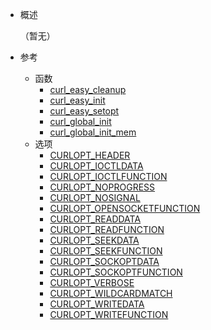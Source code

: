 * 概述

	（暂无）

* 参考
	* 函数 
		* [curl_easy_cleanup](source/reference/function/curl_easy_cleanup.md)
		* [curl_easy_init](source/reference/function/curl_easy_init.md)
		* [curl_easy_setopt](source/reference/function/curl_easy_setopt.md)
		* [curl_global_init](source/reference/function/curl_global_init.md)
		* [curl_global_init_mem](source/reference/function/curl_global_init_mem.md)
	* 选项
		* [CURLOPT_HEADER](source/reference/option/CURLOPT_HEADER.md)
		* [CURLOPT_IOCTLDATA](source/reference/option/CURLOPT_IOCTLDATA.md)
		* [CURLOPT_IOCTLFUNCTION](source/reference/option/CURLOPT_IOCTLFUNCTION.md)
		* [CURLOPT_NOPROGRESS](source/reference/option/CURLOPT_NOPROGRESS.md)
		* [CURLOPT_NOSIGNAL](source/reference/option/CURLOPT_NOSIGNAL.md)
		* [CURLOPT_OPENSOCKETFUNCTION](source/reference/option/CURLOPT_OPENSOCKETFUNCTION.md)
		* [CURLOPT_READDATA](source/refrence/option/CURLOPT_READDATA.md)
		* [CURLOPT_READFUNCTION](source/reference/option/CURLOPT_READFUNCTION.md)
		* [CURLOPT_SEEKDATA](source/reference/option/CURLOPT_SEEKDATA.md)
		* [CURLOPT_SEEKFUNCTION](source/reference/option/CURLOPT_SEEKFUNCTION.md)
		* [CURLOPT_SOCKOPTDATA](source/reference/option/CURLOPT_SOCKOPTDATA.md)
		* [CURLOPT_SOCKOPTFUNCTION](source/reference/option/CURLOPT_SOCKOPTFUNCTION.md)
		* [CURLOPT_VERBOSE](source/reference/option/CURLOPT_VERBOSE.md)
		* [CURLOPT_WILDCARDMATCH](source/reference/option/CURLOPT_WILDCARDMATCH.md)
		* [CURLOPT_WRITEDATA](source/reference/option/CURLOPT_WRITEDATA.md)
		* [CURLOPT_WRITEFUNCTION](source/reference/option/CURLOPT_WRITEFUNCTION.md)